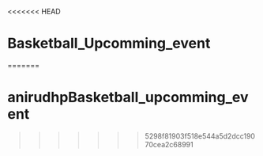 <<<<<<< HEAD
# Basketball_Upcomming_event
=======
# anirudhpBasketball_upcomming_event
>>>>>>> 5298f81903f518e544a5d2dcc19070cea2c68991
